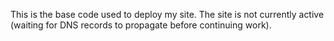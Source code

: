 This is the base code used to deploy my site. The site is not currently active (waiting for DNS records to propagate before continuing work).
